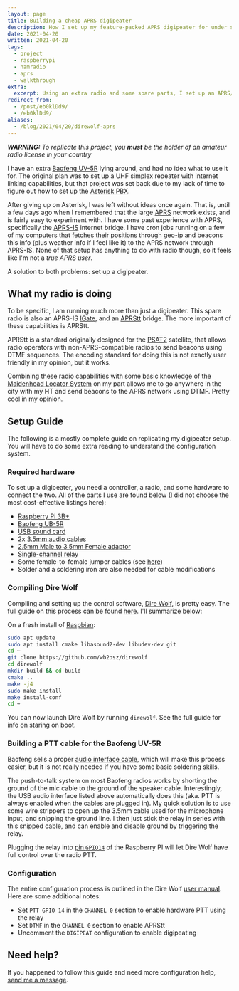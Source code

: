 ```yaml
---
layout: page
title: Building a cheap APRS digipeater
description: How I set up my feature-packed APRS digipeater for under $100
date: 2021-04-20
written: 2021-04-20
tags:
  - project
  - raspberrypi
  - hamradio
  - aprs
  - walkthrough
extra:
  excerpt: Using an extra radio and some spare parts, I set up an APRS/APRS-IS/APRStt digipeater. This post covers some of the details.
redirect_from:
  - /post/eb0klDd9/
  - /eb0klDd9/
aliases:
  - /blog/2021/04/20/direwolf-aprs
---
```


***WARNING:** To replicate this project, you **must** be the holder of an amateur radio license in your country*

I have an extra [Baofeng UV-5R](https://baofengtech.com/product/uv-5r/) lying around, and had no idea what to use it for. The original plan was to set up a UHF simplex repeater with internet linking capabilities, but that project was set back due to my lack of time to figure out how to set up the [Asterisk PBX](https://en.wikipedia.org/wiki/Asterisk_(PBX)).

After giving up on Asterisk, I was left without ideas once again. That is, until a few days ago when I remembered that the large [APRS](http://www.aprs.org/) network exists, and is fairly easy to experiment with. I have some past experience with APRS, specifically the [APRS-IS](http://www.aprs-is.net/) internet bridge. I have cron jobs running on a few of my computers that fetches their positions through [geo-ip](https://en.wikipedia.org/wiki/Internet_geolocation) and beacons this info (plus weather info if I feel like it) to the APRS network through APRS-IS. None of that setup has anything to do with radio though, so it feels like I'm not a *true APRS user*. 

A solution to both problems: set up a digipeater.

## What my radio is doing

To be specific, I am running much more than just a digipeater. This spare radio is also an APRS-IS [IGate](http://www.aprs-is.net/IGating.aspx), and an [APRStt](http://www.aprs.org/aprstt.html) bridge. The more important of these capabilities is APRStt.

APRStt is a standard originally designed for the [PSAT2](http://www.aprs.org/psat2.html) satellite, that allows radio operators with non-APRS-compatible radios to send beacons using DTMF sequences. The encoding standard for doing this is not exactly user friendly in my opinion, but it works.

Combining these radio capabilities with some basic knowledge of the [Maidenhead Locator System](https://en.wikipedia.org/wiki/Maidenhead_Locator_System) on my part allows me to go anywhere in the city with my HT and send beacons to the APRS network using DTMF. Pretty cool in my opinion.

## Setup Guide

The following is a mostly complete guide on replicating my digipeater setup. You will have to do some extra reading to understand the configuration system.

### Required hardware

To set up a digipeater, you need a controller, a radio, and some hardware to connect the two. All of the parts I use are found below (I did not choose the most cost-effective listings here):

 - [Raspberry Pi 3B+](https://www.ebay.com/itm/193345669838)
 - [Baofeng UB-5R](https://baofengtech.com/product/uv-5r/)
 - [USB sound card](https://www.ebay.com/itm/203355827559)
 - 2x [3.5mm audio cables](https://www.ebay.com/itm/402032141776)
 - [2.5mm Male to 3.5mm Female adaptor](https://www.ebay.com/itm/202853095248)
 - [Single-channel relay](https://www.ebay.com/itm/114771147582)
 - Some female-to-female jumper cables (see [here](https://www.ebay.com/itm/203350136236))
 - Solder and a soldering iron are also needed for cable modifications

### Compiling Dire Wolf

Compiling and setting up the control software, [Dire Wolf](https://github.com/wb2osz/direwolf), is pretty easy. The full guide on this process can be found [here](https://github.com/wb2osz/direwolf/blob/master/doc/Raspberry-Pi-APRS.pdf). I'll summarize below:

On a fresh install of [Raspbian](https://www.raspberrypi.org/software/operating-systems/#raspberry-pi-os-32-bit):

```sh
sudo apt update
sudo apt install cmake libasound2-dev libudev-dev git
cd ~
git clone https://github.com/wb2osz/direwolf
cd direwolf
mkdir build && cd build
cmake ..
make -j4
sudo make install
make install-conf
cd ~
```

You can now launch Dire Wolf by running `direwolf`. See the full guide for info on staring on boot.

### Building a PTT cable for the Baofeng UV-5R

Baofeng sells a proper [audio interface cable](https://baofengtech.com/product/aprs-k1/), which will make this process easier, but it is not really needed if you have some basic soldering skills.

The push-to-talk system on most Baofeng radios works by shorting the ground of the mic cable to the ground of the speaker cable. Interestingly, the USB audio interface listed above automatically does this (aka. PTT is always enabled when the cables are plugged in). My quick solution is to use some wire strippers to open up the 3.5mm cable used for the microphone input, and snipping the ground line. I then just stick the relay in series with this snipped cable, and can enable and disable ground by triggering the relay.

Plugging the relay into [pin `GPIO14`](https://www.bigmessowires.com/wp-content/uploads/2018/05/Raspberry-GPIO.jpg) of the Raspberry PI will let Dire Wolf have full control over the radio PTT.

### Configuration

The entire configuration process is outlined in the Dire Wolf [user manual](https://github.com/wb2osz/direwolf/blob/master/doc/User-Guide.pdf). Here are some additional notes:

 - Set `PTT GPIO 14` in the `CHANNEL 0` section to enable hardware PTT using the relay
 - Set `DTMF` in the `CHANNEL 0` section to enable APRStt
 - Uncomment the `DIGIPEAT` configuration to enable digipeating

## Need help?

If you happened to follow this guide and need more configuration help, [send me a message](/about).